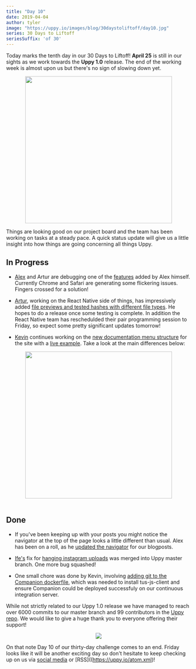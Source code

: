 ```yaml
---
title: "Day 10"
date: 2019-04-04
author: tyler
image: "https://uppy.io/images/blog/30daystoliftoff/day10.jpg"
series: 30 Days to Liftoff
seriesSuffix: 'of 30'
---
```


Today marks the tenth day in our 30 Days to Liftoff! **April 25** is still in our sights as we work towards the **Uppy 1.0** release. The end of the working week is almost upon us but there's no sign of slowing down yet.  

<center><img width="400" src="/images/blog/30daystoliftoff/day10.jpg"><br /></center>

Things are looking good on our project board and the team has been working on tasks at a steady pace. A quick status update will give us a little insight into how things are going concerning all things Uppy.

<!--more-->

## In Progress

- [Alex](https://github.com/nqst) and Artur are debugging one of the [features](https://github.com/transloadit/uppy/pull/1400) added by Alex himself. Currently Chrome and Safari are generating some flickering issues. Fingers crossed for a solution!

- [Artur](https://github.com/arturi), working on the React Native side of things, has impressively added [file previews and tested hashes with different file types](https://github.com/transloadit/uppy/pull/988). He hopes to do a release once some testing is complete. In addition the React Native team has reschedulded their pair programming session to Friday, so expect some pretty significant updates tomorrow!

- [Kevin](https://github.com/kvz) continues working on the [new documentation menu structure](https://github.com/transloadit/uppy/pull/1405) for the site with a [live example](https://5ca5233bfd8bcc00085152a8--uppy.netlify.com/docs/). Take a look at the main differences below:

<center><img width=400 src="/images/blog/30daystoliftoff/2019-04-04-docs.png"><br /><br /></center>

## Done

- If you've been keeping up with your posts you might notice the navigator at the top of the page looks a little different than usual. Alex has been on a roll, as he [updated the navigator](https://github.com/transloadit/uppy/pull/1403) for our blogposts.

- [Ife's](https://github.com/goto-bus-stop) fix for [hanging instagram uploads](https://github.com/transloadit/uppy/pull/1274) was merged into Uppy master branch. One more bug squashed!

- One small chore was done by Kevin, involving [adding git to the Companion dockerfile](https://github.com/transloadit/uppy/pull/1404), which was needed to install tus-js-client and ensure Companion could be deployed successfuly on our continuous integration server.

While not strictly related to our Uppy 1.0 release we have managed to reach over 6000 commits to our master branch and 99 contributors in the [Uppy repo](https://github.com/transloadit/uppy). We would like to give a huge thank you to everyone offering their support!

<center><img src="/images/blog/30daystoliftoff/2019-04-04.png"><br /></center>
 
On that note Day 10 of our thirty-day challenge comes to an end. Friday looks like it will be another exciting day so don't hesitate to keep checking up on us via [social media](https://twitter.com/uppy_io) or [RSS]((https://uppy.io/atom.xml)!